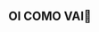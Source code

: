 ## OI COMO VAI🖤

<!--
**williamkevem/williamkevem** 
-estou estudando na Alura
-estou me desenvolvendo na linguagem Java script
-utilizo este espaco para ,minha organizacao e compartilhamento dos projetos  
### voce pode entrar em contato comigo📫
00001129710737sp@al.educacao.sp.gov.br

![](link)https://media1.tenor.com/m/rq-n48NBHEkAAAAd/berserk-guts.gif
